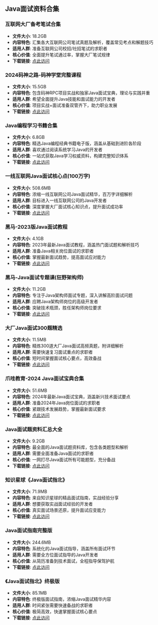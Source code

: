 ﻿## Java面试资料合集

### 互联网大厂备考笔试合集
- **文件大小**: 18.2GB  
- **内容特色**: 汇集各大互联网公司笔试真题及解析，覆盖常见考点和解题技巧  
- **适用人群**: 准备互联网公司校招/社招笔试的求职者  
- **核心价值**: 全面提升笔试通过率，掌握大厂笔试规律  
- **下载链接**: [点此访问](https://pan.quark.cn/s/0f90cfe3219f)

### 2024码神之路-码神学堂完整课程
- **文件大小**: 15.5GB  
- **内容特色**: 包含码神RPC项目实战和独家Java面试宝典，理论与实践并重  
- **适用人群**: 希望全面提升Java技能和面试能力的开发者  
- **核心价值**: 项目实战+面试准备双管齐下，助力职业发展  
- **下载链接**: [点此访问](https://pan.quark.cn/s/1b85fa22009a)

### Java编程学习书籍合集
- **文件大小**: 6.8GB  
- **内容特色**: 精选Java编程经典书籍电子版，涵盖从基础到进阶各阶段  
- **适用人群**: 喜欢通过阅读系统学习Java的开发者  
- **核心价值**: 一站式获取Java学习权威资料，构建完整知识体系  
- **下载链接**: [点此访问](https://pan.quark.cn/s/4dc4b778275e)

### 一线互联网Java面试核心点(100万字)
- **文件大小**: 508.6MB  
- **内容特色**: 浓缩一线互联网公司Java面试精华，百万字详细解析  
- **适用人群**: 目标进入一线互联网公司的Java开发者  
- **核心价值**: 深度掌握大厂面试核心知识点，提升面试成功率  
- **下载链接**: [点此访问](https://pan.quark.cn/s/c96a7c30bf39)

### 黑马-2023版Java面试教程
- **文件大小**: 4.1GB  
- **内容特色**: 2023年最新Java面试教程，涵盖热门面试题和解析技巧  
- **适用人群**: 准备Java相关岗位面试的求职者  
- **核心价值**: 掌握最新面试趋势，提高面试应对能力  
- **下载链接**: [点此访问](https://pan.quark.cn/s/fc75151a51d5)

### 黑马-Java面试专题课(狂野架构师)
- **文件大小**: 11.2GB  
- **内容特色**: 专注于Java架构师面试专题，深入讲解高阶面试问题  
- **适用人群**: 应聘Java架构师岗位的高级开发者  
- **核心价值**: 突破技术瓶颈，胜任架构师岗位要求  
- **下载链接**: [点此访问](https://pan.quark.cn/s/2c08c30ea99b)

### 大厂Java面试300题精选
- **文件大小**: 11.5MB  
- **内容特色**: 精炼300道大厂Java面试高频真题，附详细解析  
- **适用人群**: 需要快速复习面试重点的求职者  
- **核心价值**: 短时间掌握面试核心要点，高效备战  
- **下载链接**: [点此访问](https://pan.quark.cn/s/92adffe89b25)

### 爪哇教育-2024 Java面试宝典合集
- **文件大小**: 51.6MB  
- **内容特色**: 2024年最新Java面试宝典，涵盖新兴技术面试要点  
- **适用人群**: 准备2024年Java岗位面试的求职者  
- **核心价值**: 紧跟技术发展趋势，掌握最新面试要求  
- **下载链接**: [点此访问](https://pan.quark.cn/s/8b9e15598649)

### Java面试题资料汇总大全
- **文件大小**: 9.2GB  
- **内容特色**: 最全面的Java面试题资料库，包含各类题型和解析  
- **适用人群**: 需要全面准备Java面试的求职者  
- **核心价值**: 一网打尽Java面试所有可能题型，充分备战  
- **下载链接**: [点此访问](https://pan.quark.cn/s/2a161d920543)

### 知识星球《Java面试指北》
- **文件大小**: 71.9MB  
- **内容特色**: 来自知识星球的精品面试指南，实战经验分享  
- **适用人群**: 想要获取实战面试经验的开发者  
- **核心价值**: 真实面试场景还原，提升面试应变能力  
- **下载链接**: [点此访问](https://pan.quark.cn/s/2e344b08a603)

### Java面试指南完整版
- **文件大小**: 244.6MB  
- **内容特色**: 系统化的Java面试指导，涵盖所有面试环节  
- **适用人群**: 需要全方位面试指导的Java开发者  
- **核心价值**: 从简历准备到技术面试，全程指导保驾护航  
- **下载链接**: [点此访问](https://pan.quark.cn/s/0eacff560b08)

### 《Java面试指北》终极版
- **文件大小**: 85.1MB  
- **内容特色**: 终极版面试指南，浓缩Java面试精华内容  
- **适用人群**: 时间紧张需要快速备战的求职者  
- **核心价值**: 极简高效，快速掌握面试核心要点  
- **下载链接**: [点此访问](https://pan.quark.cn/s/ad7322ddfeff)

